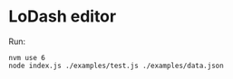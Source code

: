 LoDash editor
=============

Run:
```
nvm use 6
node index.js ./examples/test.js ./examples/data.json
```